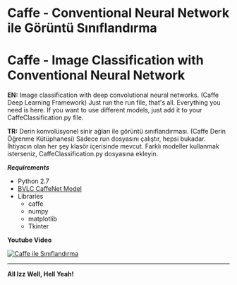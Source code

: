 # Caffe - Conventional Neural Network ile Görüntü Sınıflandırma

# Caffe - Image Classification with Conventional Neural Network
**EN:**
Image classification with deep convolutional neural networks. (Caffe Deep Learning Framework)
Just run the run file, that's all. Everything you need is here. If you want to use different models, just add it to your CaffeClassification.py file.

**TR:**
Derin konvolüsyonel sinir ağları ile görüntü sınıflandırması. (Caffe Derin Öğrenme Kütüphanesi)
Sadece run dosyasını çalıştır, hepsi bukadar. İhtiyacın olan her şey klasör içerisinde mevcut. Farklı modeller kullanmak isterseniz, CaffeClassification.py dosyasına ekleyin.

***Requirements***
  - Python 2.7
  - [BVLC CaffeNet Model](https://github.com/BVLC/caffe/tree/master/models/bvlc_reference_caffenet)
  - Libraries
    - caffe
    - numpy
    - matplotlib
    - Tkinter
  
   

**Youtube Video**

[![Caffe ile Sınıflandırma](http://img.youtube.com/vi/QJy99PR2yxs/0.jpg)](https://www.youtube.com/watch?v=QJy99PR2yxs)
***
**All Izz Well, Hell Yeah!**
